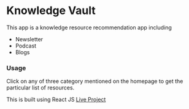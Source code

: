 # Knowledge Vault
This app is a knowledge resource recommendation app including 
- Newsletter
- Podcast
- Blogs  
### Usage
Click on any of three category mentioned on the homepage to get the particular list of resources.

This is built using React JS
[Live Project](https://knowledge-vault.vercel.app/)
